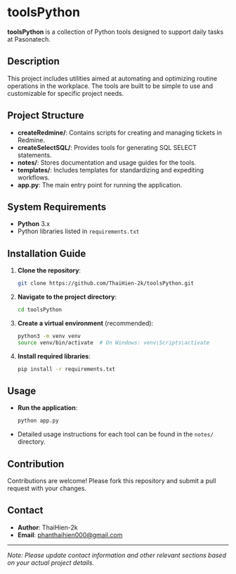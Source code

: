 # toolsPython

**toolsPython** is a collection of Python tools designed to support daily tasks at Pasonatech.

## Description

This project includes utilities aimed at automating and optimizing routine operations in the workplace. The tools are built to be simple to use and customizable for specific project needs.

## Project Structure

- **createRedmine/**: Contains scripts for creating and managing tickets in Redmine.
- **createSelectSQL/**: Provides tools for generating SQL SELECT statements.
- **notes/**: Stores documentation and usage guides for the tools.
- **templates/**: Includes templates for standardizing and expediting workflows.
- **app.py**: The main entry point for running the application.

## System Requirements

- **Python** 3.x
- Python libraries listed in `requirements.txt`

## Installation Guide

1. **Clone the repository**:
   ```bash
   git clone https://github.com/ThaiHien-2k/toolsPython.git
   ```
2. **Navigate to the project directory**:
   ```bash
   cd toolsPython
   ```
3. **Create a virtual environment** (recommended):
   ```bash
   python3 -m venv venv
   source venv/bin/activate  # On Windows: venv\Scripts\activate
   ```
4. **Install required libraries**:
   ```bash
   pip install -r requirements.txt
   ```

## Usage

- **Run the application**:
  ```bash
  python app.py
  ```
- Detailed usage instructions for each tool can be found in the `notes/` directory.

## Contribution

Contributions are welcome! Please fork this repository and submit a pull request with your changes.


## Contact

- **Author**: ThaiHien-2k
- **Email**: [phanthaihien000@gmail.com](mailto:phanthaihien000@gmail.com)

---

*Note: Please update contact information and other relevant sections based on your actual project details.*

